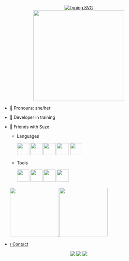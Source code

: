 <div align="center">
<a href="https://git.io/typing-svg">
<img src="https://readme-typing-svg.demolab.com?font=Nunito&weight=600&size=40&duration=4000&pause=1000&color=F736AC&center=true&vCenter=true&width=700&lines=Hello!+Welcome+to+my+Github+profile;My+name+is+Laura;I'm+18+years+old" alt="Typing SVG" />
</a>
</div>
<div align="center">
<a>
<img src="https://user-images.githubusercontent.com/74038190/219923809-b86dc415-a0c2-4a38-bc88-ad6cf06395a8.gif" width="300">
</a>
</div>


- 🌱 Pronouns: she/her
- 📕 Developer in training
- 🤙 Friends with Suze
  - Languages
    <div>
    <!-- html -->
    <a><img src="https://cdn.jsdelivr.net/gh/devicons/devicon/icons/html5/html5-original.svg" width="40" height="40"></a>
    <!-- css -->
    <a><img src="https://cdn.jsdelivr.net/gh/devicons/devicon/icons/css3/css3-original.svg" width="40" height="40"></a>
    <!-- c# -->
    <a><img src="https://cdn.jsdelivr.net/gh/devicons/devicon/icons/csharp/csharp-original.svg" width="40" height="40"></a>
    <!-- php -->
    <a><img src="https://cdn.jsdelivr.net/gh/devicons/devicon/icons/php/php-original.svg" width="40" height="40"></a>
    <!-- javascript -->
    <a><img src="https://cdn.jsdelivr.net/gh/devicons/devicon/icons/javascript/javascript-original.svg" width="40" height="40"></a>
      
    </div>
  - Tools
    <div>
    <!-- canva -->
    <a><img src="https://cdn.jsdelivr.net/gh/devicons/devicon/icons/canva/canva-original.svg" width="40" height="40"></a>
    <!-- figma -->
    <a><img src="https://cdn.jsdelivr.net/gh/devicons/devicon/icons/figma/figma-original.svg" width="40" height="40"></a>
    <!-- vscode -->
    <a><img src="https://cdn.jsdelivr.net/gh/devicons/devicon/icons/vscode/vscode-original.svg" width="40" height="40"></a>
    <!-- visual studio -->
    <a><img src="https://cdn.jsdelivr.net/gh/devicons/devicon/icons/visualstudio/visualstudio-plain.svg" width="40" height="40"></a>
  </div>
  <br>

  <div>
    <a href="https://github.com/lxurinhx">
    <img loading="lazy" height="160em" width="" src="https://github-readme-stats.vercel.app/api/top-langs/?username=lxurinhx&layout=compact&langs_count=7&theme=dracula"/>
    <img loading="lazy" height="160em" width="" src="https://github-readme-stats.vercel.app/api?username=lxurinhx&show_icons=true&theme=dracula&include_all_commits=true&count_private=true"/>
  </div>

- 📞 Contact
<div align="center">
      <a href="https://www.instagram.com/lxurinhxx/" target="_blank"><img loading="lazy" src="https://img.shields.io/badge/-Instagram-%23E4405F?style=for-the-badge&logo=instagram&logoColor=white" target="_blank"></a>
      <a href="https://mail.google.com/mail/u/0/#inbox?compose=DmwnWsTHqSxJZWNfzHVpKKJgHTQxMGXCXKsVLrRSvKrRqxjnzNxXwMzgZfMhqbNFgFnjvnjMBQPq"> <img loading="lazy" src="https://img.shields.io/badge/Gmail-D14836?style=for-the-badge&logo=gmail&logoColor=white" target="_blank"></a>
      <a href="https://www.linkedin.com/in/laura-faleiro-2582b2228/" target="_blank"><img loading="lazy" src="https://img.shields.io/badge/-LinkedIn-%230077B5?style=for-the-badge&logo=linkedin&logoColor=white" target="_blank"></a>
</div>

